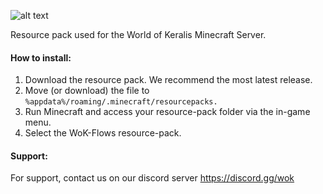 ![alt text](https://static.planetminecraft.com/files/resource_media/screenshot/1747/wokbanner-1511305631.png "Cubed Textures")

Resource pack used for the World of Keralis Minecraft Server. 

#### How to install:

1. Download the resource pack. We recommend the most latest release.
2. Move (or download) the file to ``%appdata%/roaming/.minecraft/resourcepacks.``
4. Run Minecraft and access your resource-pack folder via the in-game menu.
5. Select the WoK-Flows resource-pack.

#### Support:

For support, contact us on our discord server
https://discord.gg/wok
